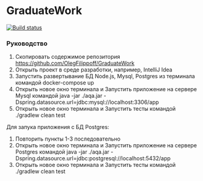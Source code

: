 # GraduateWork
[![Build status](https://ci.appveyor.com/api/projects/status/wcdaa281l8ugbj3t?svg=true)](https://ci.appveyor.com/project/OlegFilippoff/graduatework)

### Руководство

1. Скопировать содержимое репозитория https://github.com/OlegFilippoff/GraduateWork
2. Открыть проект в среде разработки, например, IntelliJ Idea
3. Запустить развертывание БД Node.js, Mysql, Postgres из терминала командой docker-compose up
4. Открыть новое окно терминала и Запустить приложение на сервере Mysql командой java -jar ./aqa.jar -Dspring.datasource.url=jdbc:mysql://localhost:3306/app
5. Открыть новое окно терминала и Запустить тесты командой ./gradlew clean test

Для запука приложения с БД Postgres:
1. Повторить пункты 1-3 последовательно
2. Открыть новое окно терминала и Запустить приложение на сервере Postgres командой java -jar ./aqa.jar -Dspring.datasource.url=jdbc:postgresql://localhost:5432/app
3. Открыть новое окно терминала и Запустить тесты командой ./gradlew clean test
